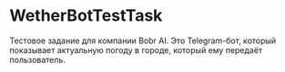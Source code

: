 # WetherBotTestTask
Тестовое задание для компании Bobr AI. Это Telegram-бот, который показывает актуальную погоду в городе, который ему передаёт пользователь.
